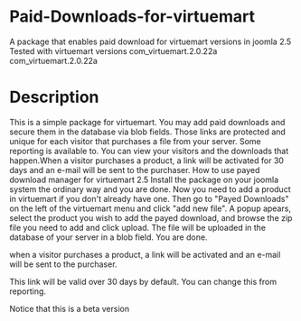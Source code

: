 Paid-Downloads-for-virtuemart
=============================

A package that enables paid download for virtuemart versions in joomla 2.5
Tested with virtuemart versions 
com_virtuemart.2.0.22a
com_virtuemart.2.0.22a

Description
=============================
This is a simple package for virtuemart. You may add paid downloads and secure them in the database via blob fields. 
Those links are protected and unique for each visitor that purchases a file from your server. Some reporting is available to. 
You can view your visitors and the downloads that happen.When a visitor purchases a product, a link will be activated 
for 30 days and an e-mail will be sent to the purchaser. How to use payed download manager for virtuemart 2.5
Install the package on your joomla system the ordinary way and you are done. Now you need to add a product in virtuemart 
if you don't already have one. Then go to "Payed Downloads" on the left of the virtuemart menu and click "add new file".
A popup apears, select the product you wish to add the payed download, and browse the zip file you need to add and click upload.
The file will be uploaded in the database of your server in a blob field. You are done.

when a visitor purchases a product, a link will be activated and an e-mail will be sent to the purchaser.

This link will be valid over 30 days by default. You can change this from reporting.

Notice that this is a beta version